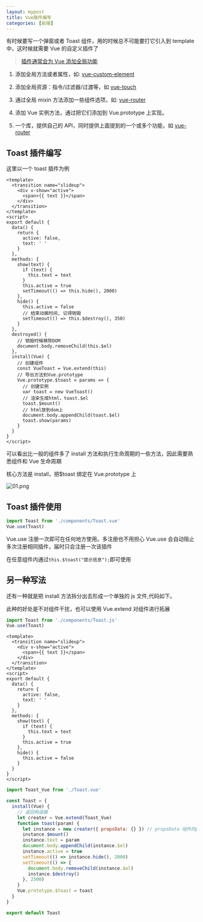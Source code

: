 ```yaml
---
layout: mypost
title: Vue插件编写
categories: [前端]
---
```


有时候要写一个弹窗或者 Toast 组件，用的时候总不可能要打它引入到 template 中，这时候就需要 Vue 的自定义插件了

> [插件通常会为 Vue 添加全局功能](https://cn.vuejs.org/v2/guide/plugins.html)

1. 添加全局方法或者属性，如: [vue-custom-element](https://github.com/karol-f/vue-custom-element)

2. 添加全局资源：指令/过滤器/过渡等，如 [vue-touch](https://github.com/vuejs/vue-touch)

3. 通过全局 mixin 方法添加一些组件选项，如: [vue-router](https://github.com/vuejs/vue-router)

4. 添加 Vue 实例方法，通过把它们添加到 Vue.prototype 上实现。

5. 一个库，提供自己的 API，同时提供上面提到的一个或多个功能，如 [vue-router](https://github.com/vuejs/vue-router)

## Toast 插件编写

这里以一个 toast 插件为例

```vue
<template>
  <transition name="slideup">
    <div v-show="active">
      <span>{{ text }}</span>
    </div>
  </transition>
</template>
<script>
export default {
  data() {
    return {
      active: false,
      text: ' '
    }
  },
  methods: {
    show(text) {
      if (text) {
        this.text = text
      }
      this.active = true
      setTimeout(() => this.hide(), 2000)
    },
    hide() {
      this.active = false
      // 结束动画时间, 记得销毁
      setTimeout(() => this.$destroy(), 350)
    }
  },
  destroyed() {
    // 销毁时候移除DOM
    document.body.removeChild(this.$el)
  },
  install(Vue) {
    // 创建组件
    const VueToast = Vue.extend(this)
    // 导出方法到Vue.prototype
    Vue.prototype.$toast = params => {
      // 创建实例
      var toast = new VueToast()
      // 渲染生成html，toast.$el
      toast.$mount()
      // html放到dom上
      document.body.appendChild(toast.$el)
      toast.show(params)
    }
  }
}
</script>
```

可以看出比一般的组件多了 install 方法和执行生命周期的一些方法，因此需要熟悉组件和 Vue 生命周期

核心方法是 install，把\$toast 绑定在 Vue.prototype 上

![01.png](01.png)

## Toast 插件使用

```js
import Toast from './components/Toast.vue'
Vue.use(Toast)
```

Vue.use 注册一次即可在任何地方使用。多注册也不用担心 Vue.use 会自动阻止多次注册相同插件，届时只会注册一次该插件

在任意组件内通过`this.$toast("提示信息");`即可使用

## 另一种写法

还有一种就是把 install 方法拆分出去形成一个单独的 js 文件,代码如下。

此种的好处是不对组件干扰，也可以使用 Vue.extend 对组件进行拓展

```js
import Toast from './components/Toast.js'
Vue.use(Toast)
```

```vue
<template>
  <transition name="slideup">
    <div v-show="active">
      <span>{{ text }}</span>
    </div>
  </transition>
</template>
<script>
export default {
  data() {
    return {
      active: false,
      text: ' '
    }
  },
  methods: {
    show(text) {
      if (text) {
        this.text = text
      }
      this.active = true
    },
    hide() {
      this.active = false
    }
  }
}
</script>
```

```js
import Toast_Vue from './Toast.vue'

const Toast = {
  install(Vue) {
    // 返回构造器
    let creater = Vue.extend(Toast_Vue)
    function toast(param) {
      let instance = new creater({ propsData: {} }) // propsData 组件的props
      instance.$mount()
      instance.text = param
      document.body.appendChild(instance.$el)
      instance.active = true
      setTimeout(() => instance.hide(), 2000)
      setTimeout(() => {
        document.body.removeChild(instance.$el)
        instance.$destroy()
      }, 2500)
    }
    Vue.prototype.$toast = toast
  }
}

export default Toast
```

